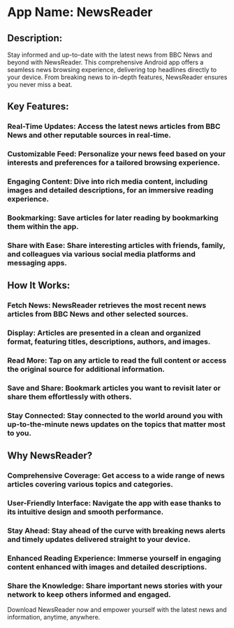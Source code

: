 # App Name: NewsReader

## Description:
Stay informed and up-to-date with the latest news from BBC News and beyond with NewsReader. This comprehensive Android app offers a seamless news browsing experience, delivering top headlines directly to your device. From breaking news to in-depth features, NewsReader ensures you never miss a beat.

## Key Features:

### Real-Time Updates: Access the latest news articles from BBC News and other reputable sources in real-time.
### Customizable Feed: Personalize your news feed based on your interests and preferences for a tailored browsing experience.
### Engaging Content: Dive into rich media content, including images and detailed descriptions, for an immersive reading experience.
### Bookmarking: Save articles for later reading by bookmarking them within the app.
### Share with Ease: Share interesting articles with friends, family, and colleagues via various social media platforms and messaging apps.

## How It Works:

### Fetch News: NewsReader retrieves the most recent news articles from BBC News and other selected sources.
### Display: Articles are presented in a clean and organized format, featuring titles, descriptions, authors, and images.
### Read More: Tap on any article to read the full content or access the original source for additional information.
### Save and Share: Bookmark articles you want to revisit later or share them effortlessly with others.
### Stay Connected: Stay connected to the world around you with up-to-the-minute news updates on the topics that matter most to you.

## Why NewsReader?

### Comprehensive Coverage: Get access to a wide range of news articles covering various topics and categories.
### User-Friendly Interface: Navigate the app with ease thanks to its intuitive design and smooth performance.
### Stay Ahead: Stay ahead of the curve with breaking news alerts and timely updates delivered straight to your device.
### Enhanced Reading Experience: Immerse yourself in engaging content enhanced with images and detailed descriptions.
### Share the Knowledge: Share important news stories with your network to keep others informed and engaged.

Download NewsReader now and empower yourself with the latest news and information, anytime, anywhere.
